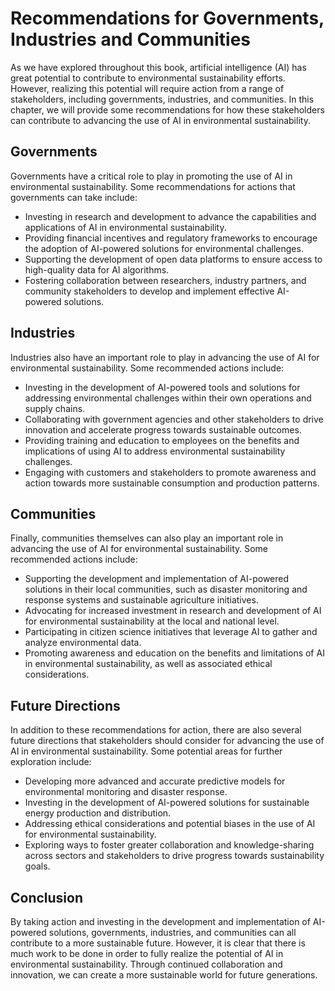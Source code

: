 Recommendations for Governments, Industries and Communities
===================================================================================================================================================

As we have explored throughout this book, artificial intelligence (AI) has great potential to contribute to environmental sustainability efforts. However, realizing this potential will require action from a range of stakeholders, including governments, industries, and communities. In this chapter, we will provide some recommendations for how these stakeholders can contribute to advancing the use of AI in environmental sustainability.

Governments
-----------

Governments have a critical role to play in promoting the use of AI in environmental sustainability. Some recommendations for actions that governments can take include:

* Investing in research and development to advance the capabilities and applications of AI in environmental sustainability.
* Providing financial incentives and regulatory frameworks to encourage the adoption of AI-powered solutions for environmental challenges.
* Supporting the development of open data platforms to ensure access to high-quality data for AI algorithms.
* Fostering collaboration between researchers, industry partners, and community stakeholders to develop and implement effective AI-powered solutions.

Industries
----------

Industries also have an important role to play in advancing the use of AI for environmental sustainability. Some recommended actions include:

* Investing in the development of AI-powered tools and solutions for addressing environmental challenges within their own operations and supply chains.
* Collaborating with government agencies and other stakeholders to drive innovation and accelerate progress towards sustainable outcomes.
* Providing training and education to employees on the benefits and implications of using AI to address environmental sustainability challenges.
* Engaging with customers and stakeholders to promote awareness and action towards more sustainable consumption and production patterns.

Communities
-----------

Finally, communities themselves can also play an important role in advancing the use of AI for environmental sustainability. Some recommended actions include:

* Supporting the development and implementation of AI-powered solutions in their local communities, such as disaster monitoring and response systems and sustainable agriculture initiatives.
* Advocating for increased investment in research and development of AI for environmental sustainability at the local and national level.
* Participating in citizen science initiatives that leverage AI to gather and analyze environmental data.
* Promoting awareness and education on the benefits and limitations of AI in environmental sustainability, as well as associated ethical considerations.

Future Directions
-----------------

In addition to these recommendations for action, there are also several future directions that stakeholders should consider for advancing the use of AI in environmental sustainability. Some potential areas for further exploration include:

* Developing more advanced and accurate predictive models for environmental monitoring and disaster response.
* Investing in the development of AI-powered solutions for sustainable energy production and distribution.
* Addressing ethical considerations and potential biases in the use of AI for environmental sustainability.
* Exploring ways to foster greater collaboration and knowledge-sharing across sectors and stakeholders to drive progress towards sustainability goals.

Conclusion
----------

By taking action and investing in the development and implementation of AI-powered solutions, governments, industries, and communities can all contribute to a more sustainable future. However, it is clear that there is much work to be done in order to fully realize the potential of AI in environmental sustainability. Through continued collaboration and innovation, we can create a more sustainable world for future generations.
